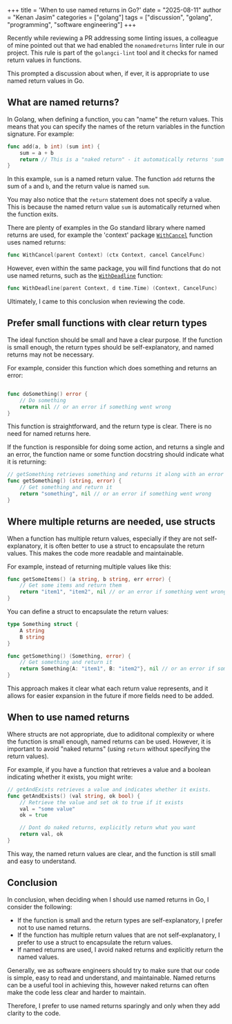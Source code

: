+++
title = 'When to use named returns in Go?'
date = "2025-08-11"
author = "Kenan Jasim"
categories = ["golang"]
tags = ["discussion", "golang", "programming", "software engineering"]
+++

Recently while reviewing a PR addressing some linting issues, a colleague of mine pointed out that we had enabled the `nonamedreturns` linter rule in our project. This rule is part of the `golangci-lint` tool and it checks for named return values in functions.

This prompted a discussion about when, if ever, it is appropriate to use named return values in Go.

## What are named returns?

In Golang, when defining a function, you can "name" the return values. This means that you can specify the names of the return variables in the function signature. For example:

```go
func add(a, b int) (sum int) {
    sum = a + b
    return // This is a "naked return" - it automatically returns 'sum'
}
```

In this example, `sum` is a named return value. The function `add` returns the sum of `a` and `b`, and the return value is named `sum`.

You may also notice that the `return` statement does not specify a value. This is because the named return value `sum` is automatically returned when the function exits.

There are plenty of examples in the Go standard library where named returns are used, for example the 'context' package [`WithCancel`](https://pkg.go.dev/context#WithCancel) function uses named returns:

```go
func WithCancel(parent Context) (ctx Context, cancel CancelFunc)
```

However, even within the same package, you will find functions that do not use named returns, such as the [`WithDeadline`](https://pkg.go.dev/context#WithDeadline) function:

```go
func WithDeadline(parent Context, d time.Time) (Context, CancelFunc)
```

Ultimately, I came to this conclusion when reviewing the code. 

## Prefer small functions with clear return types

The ideal function should be small and have a clear purpose. If the function is small enough, the return types should be self-explanatory, and named returns may not be necessary.

For example, consider this function which does something and returns an error:

```go

func doSomething() error {
    // Do something
    return nil // or an error if something went wrong
}
```

This function is straightforward, and the return type is clear. There is no need for named returns here.

If the function is responsible for doing some action, and returns a single and an error, the function name or some function docstring should indicate what it is returning:

```go
// getSomething retrieves something and returns it along with an error if it fails.
func getSomething() (string, error) {
    // Get something and return it
    return "something", nil // or an error if something went wrong
}
```

## Where multiple returns are needed, use structs

When a function has multiple return values, especially if they are not self-explanatory, it is often better to use a struct to encapsulate the return values. This makes the code more readable and maintainable.

For example, instead of returning multiple values like this:

```go
func getSomeItems() (a string, b string, err error) {
    // Get some items and return them
    return "item1", "item2", nil // or an error if something went wrong
}
```

You can define a struct to encapsulate the return values:

```go
type Something struct {
    A string
    B string
}

func getSomething() (Something, error) {
    // Get something and return it
    return Something{A: "item1", B: "item2"}, nil // or an error if something went wrong
}
```

This approach makes it clear what each return value represents, and it allows for easier expansion in the future if more fields need to be added. 

## When to use named returns

Where structs are not appropriate, due to adiditonal complexity or where the function is small enough, named returns can be used. However, it is important to avoid "naked returns" (using `return` without specifying the return values).

For example, if you have a function that retrieves a value and a boolean indicating whether it exists, you might write:

```go
// getAndExists retrieves a value and indicates whether it exists.
func getAndExists() (val string, ok bool) {
    // Retrieve the value and set ok to true if it exists
    val = "some value"
    ok = true

    // Dont do naked returns, explicitly return what you want
    return val, ok
}
```

This way, the named return values are clear, and the function is still small and easy to understand.

## Conclusion

In conclusion, when deciding when I should use named returns in Go, I consider the following:

* If the function is small and the return types are self-explanatory, I prefer not to use named returns.
* If the function has multiple return values that are not self-explanatory, I prefer to use a struct to encapsulate the return values.
* If named returns are used, I avoid naked returns and explicitly return the named values.

Generally, we as software engineers should try to make sure that our code is simple, easy to read and understand, and maintainable. Named returns can be a useful tool in achieving this, however naked returns can often make the code less clear and harder to maintain. 

Therefore, I prefer to use named returns sparingly and only when they add clarity to the code.

